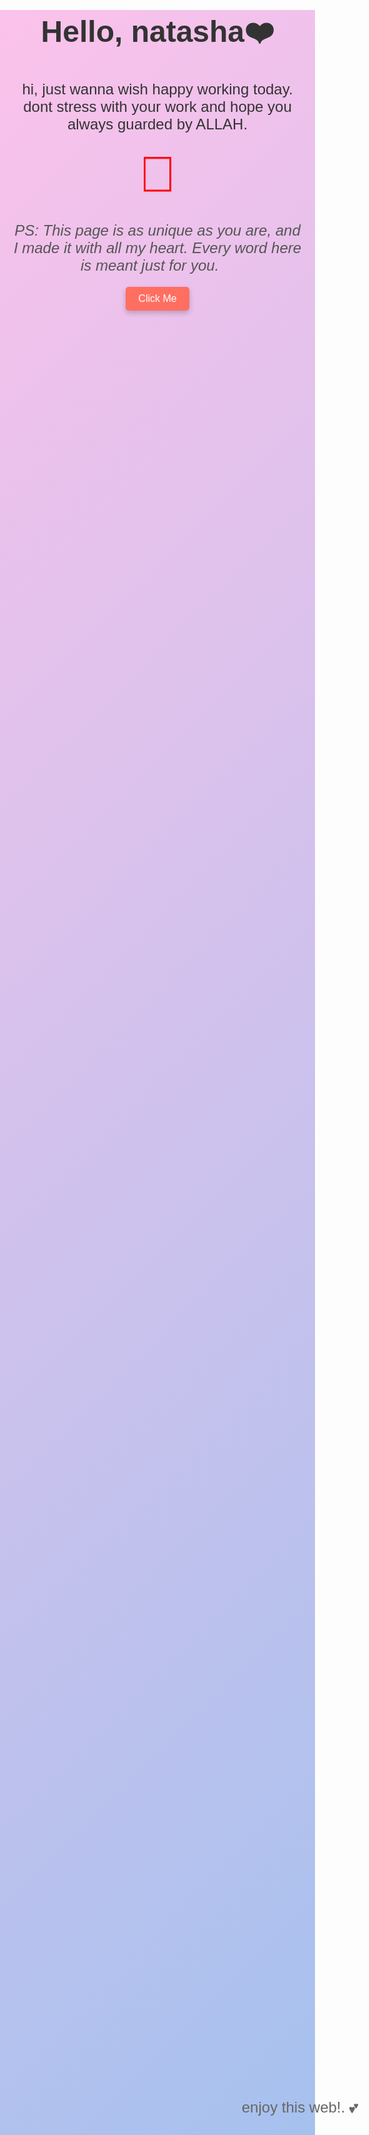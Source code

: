 <!DOCTYPE html>
<html lang="en">
<head>
    <meta charset="UTF-8">
    <meta name="viewport" content="width=device-width, initial-scale=1.0">
    <title>A Special Page for You</title>
    <style>
        body {
            font-family: 'Comic Sans MS', Arial, sans-serif;
            background: linear-gradient(135deg, #fbc2eb, #a6c1ee);
            color: #333;
            text-align: center;
            margin: 0;
            padding: 0;
            overflow: hidden;
        }
        h1 {
            font-size: 3rem;
            margin-top: 15vh;
        }
        p {
            font-size: 1.5rem;
            margin: 20px;
        }
        .heart {
            font-size: 5rem;
            color: red;
            animation: pulse 1.5s infinite;
            margin: 20px 0;
        }
        button {
            padding: 10px 20px;
            font-size: 1rem;
            background-color: #ff6f61;
            color: white;
            border: none;
            border-radius: 5px;
            cursor: pointer;
            box-shadow: 0 4px 8px rgba(0, 0, 0, 0.2);
        }
        button:hover {
            background-color: #ff3e30;
        }
        .note {
            margin-top: 30px;
            font-style: italic;
            color: #555;
        }
        .footer {
            position: absolute;
            bottom: 10px;
            width: 100%;
            font-size: 0.9rem;
            color: #666;
        }
        @keyframes pulse {
            0%, 100% {
                transform: scale(1);
            }
            50% {
                transform: scale(1.2);
            }
        }
        .stars {
            position: absolute;
            top: 0;
            left: 0;
            width: 100%;
            height: 100%;
            z-index: -1;
            background: transparent;
            overflow: hidden;
        }
        .stars span {
            position: absolute;
            display: block;
            width: 5px;
            height: 5px;
            background: white;
            border-radius: 50%;
            animation: starAnimation 3s infinite;
        }
        @keyframes starAnimation {
            0% {
                transform: translateY(0) scale(0.5);
                opacity: 0.5;
            }
            50% {
                transform: translateY(-30px) scale(1);
                opacity: 1;
            }
            100% {
                transform: translateY(-60px) scale(0.5);
                opacity: 0.5;
            }
        }
    </style>
</head>
<body>
    <div class="stars">
        <!-- Add 50 small stars -->
        <script>
            for (let i = 0; i < 50; i++) {
                let star = document.createElement('span');
                star.style.top = Math.random() * 100 + 'vh';
                star.style.left = Math.random() * 100 + 'vw';
                star.style.animationDuration = (Math.random() * 2 + 2) + 's';
                star.style.animationDelay = Math.random() * 5 + 's';
                document.querySelector('.stars').appendChild(star);
            }
        </script>
    </div>
    <h1>Hello, natasha❤️</h1>
    <p>hi, just wanna wish happy working today. dont stress with your work and hope you always guarded by ALLAH.</p>
    <div class="heart">💖</div>
    <p class="note">PS: This page is as unique as you are, and I made it with all my heart. Every word here is meant just for you. 🥰</p>
    <button onclick="alert('i have a crush on you btw, but shy to confess :3 ')">Click Me</button>
    <div class="footer">
        <p>enjoy this web!. 💕</p>
    </div>
</body>
</html>
